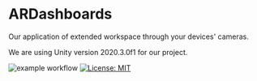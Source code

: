 # ARDashboards
Our application of extended workspace through your devices' cameras.

We are using Unity version 2020.3.0f1 for our project.

![example workflow](https://github.com/Xramm/ARDashboards/actions/workflows/main.yml/badge.svg)
[![License: MIT](https://img.shields.io/badge/License-MIT-yellow.svg)](https://opensource.org/licenses/MIT)
